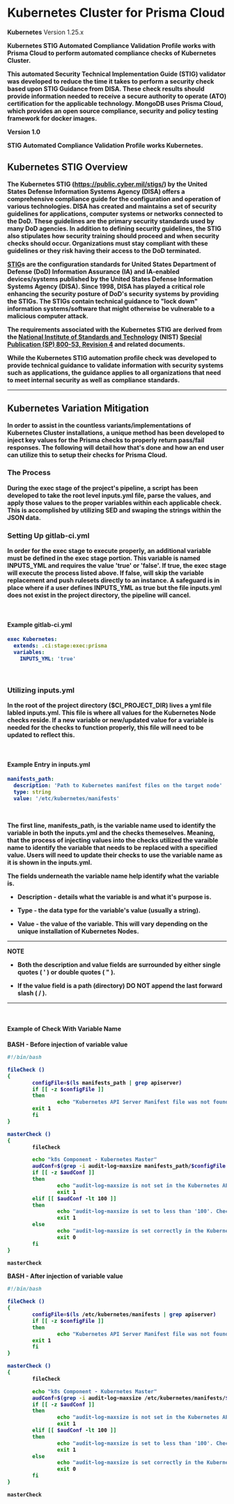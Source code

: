 # Kubernetes Cluster for Prisma Cloud

<b>Kubernetes</b> Version 1.25.x <b>

<b>Kubernetes</b> STIG Automated Compliance Validation Profile works with Prisma Cloud to perform automated compliance checks of <b>Kubernetes Cluster</b>.

This automated Security Technical Implementation Guide (STIG) validator was developed to reduce the time it takes to perform a security check based upon STIG Guidance from DISA. These check results should provide information needed to receive a secure authority to operate (ATO) certification for the applicable technology.
MongoDB uses Prisma Cloud, which provides an open source compliance, security and policy testing framework for docker images.

Version 1.0

STIG Automated Compliance Validation Profile works Kubernetes.

## Kubernetes STIG Overview

The <b>Kubernetes</b> STIG (https://public.cyber.mil/stigs/) by the United States Defense Information Systems Agency (DISA) offers a comprehensive compliance guide for the configuration and operation of various technologies.
DISA has created and maintains a set of security guidelines for applications, computer systems or networks connected to the DoD. These guidelines are the primary security standards used by many DoD agencies. In addition to defining security guidelines, the STIG also stipulates how security training should proceed and when security checks should occur. Organizations must stay compliant with these guidelines or they risk having their access to the DoD terminated.

[STIG](https://en.wikipedia.org/wiki/Security_Technical_Implementation_Guide)s are the configuration standards for United States Department of Defense (DoD) Information Assurance (IA) and IA-enabled devices/systems published by the United States Defense Information Systems Agency (DISA). Since 1998, DISA has played a critical role enhancing the security posture of DoD's security systems by providing the STIGs. The STIGs contain technical guidance to "lock down" information systems/software that might otherwise be vulnerable to a malicious computer attack.

The requirements associated with the <b>Kubernetes</b> STIG are derived from the [National Institute of Standards and Technology](https://en.wikipedia.org/wiki/National_Institute_of_Standards_and_Technology) (NIST) [Special Publication (SP) 800-53, Revision 4](https://en.wikipedia.org/wiki/NIST_Special_Publication_800-53) and related documents.

While the Kubernetes STIG automation profile check was developed to provide technical guidance to validate information with security systems such as applications, the guidance applies to all organizations that need to meet internal security as well as compliance standards.

---
## Kubernetes Variation Mitigation

In order to assist in the countless variants/implementations of Kubernetes Cluster installations, a unique method has been developed to inject key values for the Prisma checks to properly return pass/fail responses. The following will detail how that's done and how an end user can utilize this to setup their checks for Prisma Cloud.

### The Process

During the exec stage of the project's pipeline, a script has been developed to take the root level inputs.yml file, parse the values, and apply those values to the proper variables within each applicable check. This is accomplished by utilizing SED and swaping the strings within the JSON data.

### Setting Up gitlab-ci.yml

In order for the exec stage to execute properly, an additional variable must be defined in the exec stage portion. This variable is named INPUTS_YML and requires the value 'true' or 'false'. If true, the exec stage will execute the process listed above. If false, will skip the variable replacement and push rulesets directly to an instance. A safeguard is in place where if a user defines INPUTS_YML as true but the file inputs.yml does not exist in the project directory, the pipeline will cancel.

&nbsp;

#### Example gitlab-ci.yml

```yml
exec Kubernetes:
  extends: .ci:stage:exec:prisma
  variables:
    INPUTS_YML: 'true'
```

&nbsp;

### Utilizing inputs.yml

In the root of the project directory ($CI_PROJECT_DIR) lives a yml file labled inputs.yml. This file is where all values for the Kubernetes Node checks reside. If a new variable or new/updated value for a variable is needed for the checks to function properly, this file will need to be updated to reflect this.

&nbsp;

#### Example Entry in inputs.yml

```yml
manifests_path:
  description: 'Path to Kubernetes manifest files on the target node'
  type: string
  value: '/etc/kubernetes/manifests'
```

&nbsp;

The first line, **manifests_path**, is the variable name used to identify the variable in both the inputs.yml and the checks themeselves. Meaning, that the process of injecting values into the checks utilized the varaible name to identify the variable that needs to be replaced with a specified value. Users will need to update their checks to use the variable name as it is shown in the inputs.yml.

The fields underneath the variable name help identify what the variable is.

- **Description** - details what the variable is and what it's purpose is.

- **Type** - the data type for the variable's value (usually a string).

- **Value** - the value of the variable. This will vary depending on the unique installation of Kubernetes Nodes.

---
**NOTE**

- Both the description and value fields are surrounded by either single quotes ( ' ) or double quotes ( " ).

- If the value field is a path (directory) DO NOT append the last forward slash ( / ).

---
&nbsp;

#### Example of Check With Variable Name

BASH - Before injection of variable value

```bash
#!/bin/bash

fileCheck ()
{
        configFile=$(ls manifests_path | grep apiserver)
        if [[ -z $configFile ]]
        then
                echo "Kubernetes API Server Manifest file was not found in manifests_path. Check failed."
        exit 1
        fi
}

masterCheck ()
{
        fileCheck

        echo "k8s Component - Kubernetes Master"
        audConf=$(grep -i audit-log-maxsize manifests_path/$configFile | cut -d '=' -f 2)
        if [[ -z $audConf ]]
        then
                echo "audit-log-maxsize is not set in the Kubernetes API Server manifest file. Check failed."
                exit 1
        elif [[ $audConf -lt 100 ]]
        then
                echo "audit-log-maxsize is set to less than '100'. Check failed."
                exit 1
        else
                echo "audit-log-maxsize is set correctly in the Kubernetes API Server manifest file. Check passed."
                exit 0
        fi
}

masterCheck
```

BASH - After injection of variable value

```bash
#!/bin/bash

fileCheck ()
{
        configFile=$(ls /etc/kubernetes/manifests | grep apiserver)
        if [[ -z $configFile ]]
        then
                echo "Kubernetes API Server Manifest file was not found in /etc/kubernetes/manifests. Check failed."
        exit 1
        fi
}

masterCheck ()
{
        fileCheck

        echo "k8s Component - Kubernetes Master"
        audConf=$(grep -i audit-log-maxsize /etc/kubernetes/manifests/$configFile | cut -d '=' -f 2)
        if [[ -z $audConf ]]
        then
                echo "audit-log-maxsize is not set in the Kubernetes API Server manifest file. Check failed."
                exit 1
        elif [[ $audConf -lt 100 ]]
        then
                echo "audit-log-maxsize is set to less than '100'. Check failed."
                exit 1
        else
                echo "audit-log-maxsize is set correctly in the Kubernetes API Server manifest file. Check passed."
                exit 0
        fi
}

masterCheck
```
